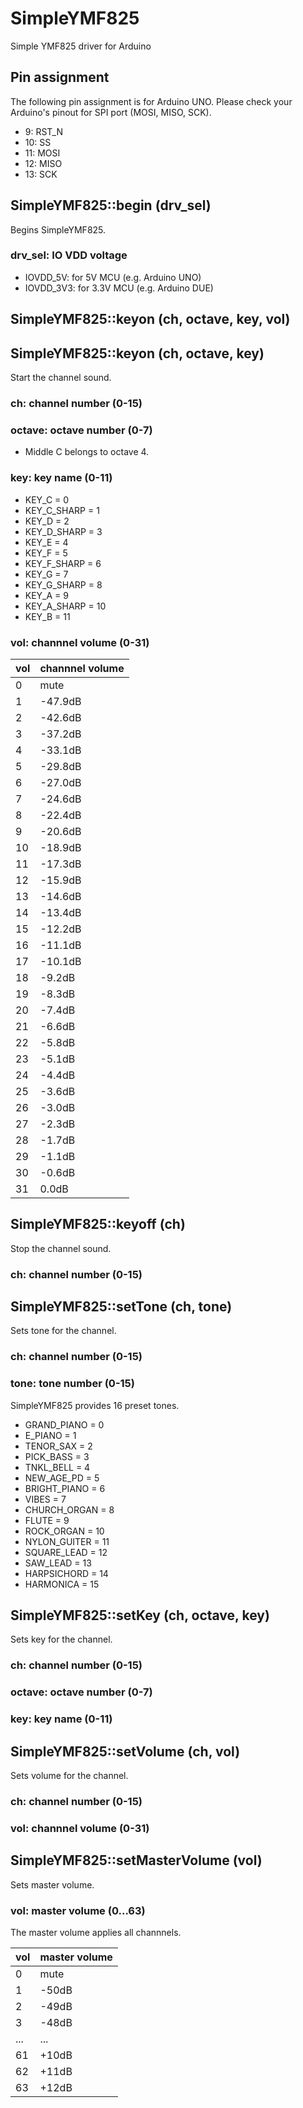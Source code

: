 # SimpleYMF825
Simple YMF825 driver for Arduino  

## Pin assignment
The following pin assignment is for Arduino UNO. Please check your Arduino's pinout for SPI port (MOSI, MISO, SCK).
- 9: RST_N
- 10: SS
- 11: MOSI
- 12: MISO
- 13: SCK

## SimpleYMF825::begin (drv_sel)
Begins SimpleYMF825.
### drv_sel: IO VDD voltage
- IOVDD_5V: for 5V MCU (e.g. Arduino UNO)
- IOVDD_3V3: for 3.3V MCU (e.g. Arduino DUE)

## SimpleYMF825::keyon (ch, octave, key, vol)
## SimpleYMF825::keyon (ch, octave, key)
Start the channel sound.
### ch: channel number (0-15)
### octave: octave number (0-7)
- Middle C belongs to octave 4.
### key: key name (0-11)
- KEY_C = 0
- KEY_C_SHARP = 1
- KEY_D = 2
- KEY_D_SHARP = 3
- KEY_E = 4
- KEY_F = 5
- KEY_F_SHARP = 6
- KEY_G = 7
- KEY_G_SHARP = 8
- KEY_A = 9
- KEY_A_SHARP = 10
- KEY_B = 11
### vol: channnel volume (0-31)

|vol|channnel volume|
|---|---|
|0|mute|
|1|-47.9dB|
|2|-42.6dB|
|3|-37.2dB|
|4|-33.1dB|
|5|-29.8dB|
|6|-27.0dB|
|7|-24.6dB|
|8|-22.4dB|
|9|-20.6dB|
|10|-18.9dB|
|11|-17.3dB|
|12|-15.9dB|
|13|-14.6dB|
|14|-13.4dB|
|15|-12.2dB|
|16|-11.1dB|
|17|-10.1dB|
|18|-9.2dB|
|19|-8.3dB|
|20|-7.4dB|
|21|-6.6dB|
|22|-5.8dB|
|23|-5.1dB|
|24|-4.4dB|
|25|-3.6dB|
|26|-3.0dB|
|27|-2.3dB|
|28|-1.7dB|
|29|-1.1dB|
|30|-0.6dB|
|31|0.0dB|

## SimpleYMF825::keyoff (ch)
Stop the channel sound.
### ch: channel number (0-15)

## SimpleYMF825::setTone (ch, tone)
Sets tone for the channel.
### ch: channel number (0-15)
### tone: tone number (0-15)
SimpleYMF825 provides 16 preset tones.
- GRAND_PIANO = 0
- E_PIANO = 1
- TENOR_SAX = 2
- PICK_BASS = 3
- TNKL_BELL = 4
- NEW_AGE_PD = 5
- BRIGHT_PIANO = 6
- VIBES = 7
- CHURCH_ORGAN = 8
- FLUTE = 9
- ROCK_ORGAN = 10
- NYLON_GUITER = 11
- SQUARE_LEAD = 12
- SAW_LEAD = 13
- HARPSICHORD = 14
- HARMONICA = 15

## SimpleYMF825::setKey (ch, octave, key)
Sets key for the channel.
### ch: channel number (0-15)
### octave: octave number (0-7)
### key: key name (0-11)

## SimpleYMF825::setVolume (ch, vol)
Sets volume for the channel.
### ch: channel number (0-15)
### vol: channnel volume (0-31)

## SimpleYMF825::setMasterVolume (vol)
Sets master volume. 
### vol: master volume (0...63)
The master volume applies all channnels.

|vol|master volume|
|---|---|
|0|mute|
|1|-50dB|
|2|-49dB|
|3|-48dB|
|...|...|
|61|+10dB|
|62|+11dB|
|63|+12dB|

